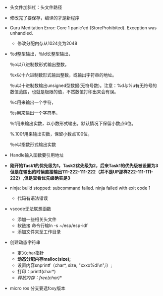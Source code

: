 * 头文件加斜杠：头文件路径

* 修改完了要保存，编译的才是新程序

* Guru Meditation Error: Core  1 panic'ed (StoreProhibited). Exception was unhandled.
  * 修改分配内存从1024变为2048

* ％d整型输出，％ld长整型输出，

  ％o以八进制数形式输出整数，

  ％x以十六进制数形式输出整数，或输出字符串的地址。

  ％u以十进制数输出unsigned型数据(无符号数)。注意：%d与%u有无符号的数值范围，也就是极限的值，不然数值打印出来会有误。

  ％c用来输出一个字符，

  ％s用来输出一个字符串，

  ％f用来输出实数，以小数形式输出，默认情况下保留小数点6位。

  %.100f用来输出实数，保留小数点100位。

  ％e以指数形式输出实数

* Handle输入函数要引用地址
* **刚开始Task1的优先级为1，Task2优先级为2，后来Task1的优先级被设置为3**
  **但是在输出的时候直接输出111-222-111-222（并不是UP那样222-111-111-222）,但是查看优先级确实是3**

* ninja: build stopped: subcommand failed.
  ninja failed with exit code 1
  * 代码有语法错误
* vscode无法联想函数
  * 添加一些相关头文件
  * 软链接 命令行输ln -s ~/esp/esp-idf
  * 添加文件夹至工作目录

* 创建动态字符串
  * 定义char指针
  * **动态分配内存malloc(size);**
  * 设置内容snprintf（char*, size, "xxxx%d!\n",i）;
  * 打印：printf(char*)
  * **释放内存：free(char*)**
* micro ros 分支要选foxy版本
